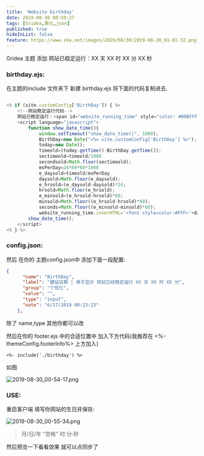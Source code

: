 ```yaml
---
title: 'Website birthday'
date: 2019-08-30 00:59:27
tags: [Gridea,美化,json]
published: true
hideInList: false
feature: https://www.z4a.net/images/2019/08/30/2019-08-30_01-01-32.png
---
```

Gridea 主题 添加 网站已稳定运行：XX 天 XX 时 XX 分 XX 秒

<!-- more -->


###  birthday.ejs:

在主题的include 文件夹下 新建 birthday.ejs 将下面的代码复制进去.

```js

<% if (site.customConfig['BirthDay']) { %>
    <!--网站稳定运行代码-->
    网站已稳定运行：<span id="website_running_time" style="color: #00BFFF;"><font style="color:#FFF">398</font> 天 <font style="color:#FFF">17</font> 时 <font style="color:#FFF">28</font> 分 <font style="color:#FFF">54</font> 秒</span>
    <script language="javascript">
        function show_date_time(){
            window.setTimeout("show_date_time()", 1000);
            BirthDay=new Date("<%= site.customConfig['BirthDay'] %>");
            today=new Date();
            timeold=(today.getTime()-BirthDay.getTime());
            sectimeold=timeold/1000
            secondsold=Math.floor(sectimeold);
            msPerDay=24*60*60*1000
            e_daysold=timeold/msPerDay
            daysold=Math.floor(e_daysold);
            e_hrsold=(e_daysold-daysold)*24;
            hrsold=Math.floor(e_hrsold);
            e_minsold=(e_hrsold-hrsold)*60;
            minsold=Math.floor((e_hrsold-hrsold)*60);
            seconds=Math.floor((e_minsold-minsold)*60);
            website_running_time.innerHTML='<font style=color:#FFF>'+daysold+'</font> 天 <font style=color:#FFF>'+hrsold+'</font> 时 <font style=color:#FFF>'+minsold+'</font> 分 <font style=color:#FFF>'+seconds+'</font> 秒';}
        show_date_time();
    </script>
<% } %>
```



### config.json:

然后 在你的 主题config.json中 添加下面一段配置:

```json
{
      "name": "BirthDay",
      "label": "建站日期 | 用于显示 网站已经稳定运行 XX 天 XX 时 XX 分",
      "group": "个性化",
      "value": "",
      "type": "input",
      "note": "6/17/2019 00:23:23"
    },
```

除了 name,type 其他你都可以改

然后在你的 footer.ejs 中的合适位置中 加入下方代码(我推荐在 <%-themeConfig.footerInfo%> 上方加入)

```ejs
<%- include('./birthday') %>
```

如图

![2019-08-30_00-54-17.png](https://www.z4a.net/images/2019/08/30/2019-08-30_00-54-17.png)

### USE:

重启客户端 填写你网站的生日并保存:

![2019-08-30_00-55-34.png](https://www.z4a.net/images/2019/08/30/2019-08-30_00-55-34.png)

> 月/日/年 "空格" 时:分:秒

然后预览一下看看效果 就可以点同步了